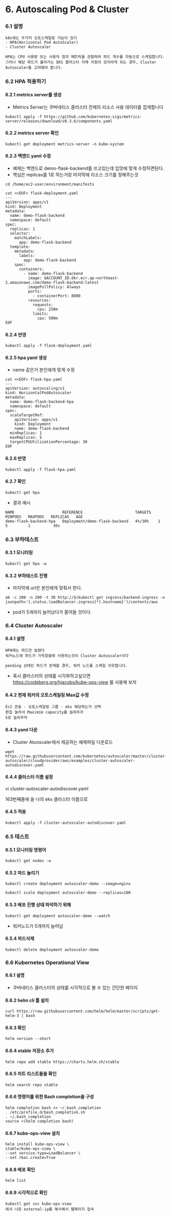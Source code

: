 # 6. Autoscaling Pod & Cluster

### 6.1 설명
```
k8s에는 두가지 오토스케일링 기능이 있다
- HPA(Horizontal Pod AutoScaler)
- Cluster Autoscaler

HPA는 CPU 사용량 또는 사용자 정의 메트릭을 관찰하여 파드 개수를 자동으로 스케일합니다. 
그러나 해당 파드가 올라가는 EKS 클러스터 자체 자원이 모자라게 되는 경우, Cluster Autoscaler를 고려해야 합니다.
```

### 6.2 HPA 적용하기
#### 6.2.1 metrics server를 생성
* Metrics Server는 쿠버네티스 클러스터 전체의 리소스 사용 데이터를 집계합니다
```
kubectl apply -f https://github.com/kubernetes-sigs/metrics-server/releases/download/v0.3.6/components.yaml
```

#### 6.2.2 metrics server 확인
```
kubectl get deployment metrics-server -n kube-system
```


#### 6.2.3 백엔드 yaml 수정
* 예제는 백엔드로 demo-flask-backend를 쓰고있는데 입맛에 맞게 수정하면된다.
* 핵심은 replicas를 1로 하는거랑 마지막에 리소스 크기를 정해주는것
```
cd /home/ec2-user/environment/manifests
```
```
cat <<EOF> flask-deployment.yaml
---
apiVersion: apps/v1
kind: Deployment
metadata:
  name: demo-flask-backend
  namespace: default
spec:
  replicas: 1
  selector:
    matchLabels:
      app: demo-flask-backend
  template:
    metadata:
      labels:
        app: demo-flask-backend
    spec:
      containers:
        - name: demo-flask-backend
          image: $ACCOUNT_ID.dkr.ecr.ap-northeast-2.amazonaws.com/demo-flask-backend:latest
          imagePullPolicy: Always
          ports:
            - containerPort: 8080
          resources:
            requests:
              cpu: 250m
            limits:
              cpu: 500m
EOF
```


#### 6.2.4 반영
```
kubectl apply -f flask-deployment.yaml
```

#### 6.2.5 hpa yaml 생성
* name 같은거 본인에게 맞게 수정

```
cat <<EOF> flask-hpa.yaml
---
apiVersion: autoscaling/v1
kind: HorizontalPodAutoscaler
metadata:
  name: demo-flask-backend-hpa
  namespace: default
spec:
  scaleTargetRef:
    apiVersion: apps/v1
    kind: Deployment
    name: demo-flask-backend
  minReplicas: 1
  maxReplicas: 5
  targetCPUUtilizationPercentage: 30
EOF
```

#### 6.2.6 반영
```
kubectl apply -f flask-hpa.yaml
```


#### 6.2.7 확인
```
kubectl get hpa
```

* 결과 예시
```
NAME                     REFERENCE                       TARGETS   MINPODS   MAXPODS   REPLICAS   AGE
demo-flask-backend-hpa   Deployment/demo-flask-backend   4%/30%    1         5         1          36s
```



### 6.3 부하테스트
#### 6.3.1 모니터링
```
kubectl get hpa -w
```

#### 6.3.2 부하테스트 진행
* 마지막에 url은 본인에게 맞춰서 한다.
```
ab -c 200 -n 200 -t 30 http://$(kubectl get ingress/backend-ingress -o jsonpath='{.status.loadBalancer.ingress[*].hostname}')/contents/aws
```
* pod가 5개까지 늘어났다가 줄어들 것이다.




### 6.4 Cluster Autoscaler
#### 6.4.1 설명
```
HPA때는 파드만 늘렸다
워커노드에 파드가 가득찼을때 사용하는것이 Cluster Autoscaler이다

pending 상태인 파드가 존재할 경우, 워커 노드를 스케일 아웃합니다.
```
* 혹시 클러스터의 상태를 시각화하고싶으면 https://codeberg.org/hjacobs/kube-ops-view 를 사용해 보자


#### 6.4.2 현재 워커의 오토스케일링 Max값 수정
```
Ec2 콘솔 - 오토스케일링 그룹 - eks 해당하는거 선택
편집 눌러서 Maximim capacity를 늘려주자
5로 늘려주자
```


#### 6.4.3 yaml 다운
* Cluster Atuoscaler에서 제공하는 예제파일 다운로드
```
wget https://raw.githubusercontent.com/kubernetes/autoscaler/master/cluster-autoscaler/cloudprovider/aws/examples/cluster-autoscaler-autodiscover.yaml
```

#### 6.4.4 클러스터 이름 설정
vi cluster-autoscaler-autodiscover.yaml

163번째줄에 <YOUR CLUSTER NAME>을 나의 eks 클러스터 이름으로

#### 6.4.5 적용
```
kubectl apply -f cluster-autoscaler-autodiscover.yaml
```

### 6.5 테스트
#### 6.5.1 모니터링 명령어
```
kubectl get nodes -w
```

#### 6.5.2 파드 늘리기
```
kubectl create deployment autoscaler-demo --image=nginx
```
```
kubectl scale deployment autoscaler-demo --replicas=100
```




#### 6.5.3 배포 진행 상태 파악하기 위해
```
kubectl get deployment autoscaler-demo --watch
```
* 워커노드가 5개까지 늘어남

#### 6.5.4 파드삭제
```
kubectl delete deployment autoscaler-demo
```




### 6.6 Kubernetes Operational View 
#### 6.6.1 설명
* 쿠버네티스 클러스터의 상태를 시각적으로 볼 수 있는 간단한 페이지

#### 6.6.2 helm cli 툴 설치
```
curl https://raw.githubusercontent.com/helm/helm/master/scripts/get-helm-3 | bash
```

#### 6.6.3 확인
```
helm version --short
```

#### 6.6.4 stable 저장소 추가
```
helm repo add stable https://charts.helm.sh/stable
```


#### 6.6.5 차트 리스트들을 확인
```
helm search repo stable
```

#### 6.6.6 명령어를 위한 Bash completion을 구성

```
helm completion bash >> ~/.bash_completion
. /etc/profile.d/bash_completion.sh
. ~/.bash_completion
source <(helm completion bash)
```


#### 6.6.7 kube-ops-view 설치	
```
helm install kube-ops-view \
stable/kube-ops-view \
--set service.type=LoadBalancer \
--set rbac.create=True
```


#### 6.6.8 배포 확인	
```
helm list
```

#### 6.6.9 시각적으로 확인	
```
kubectl get svc kube-ops-view
에서 나온 external-ip를 복사해서 웹페이지 접속
```
